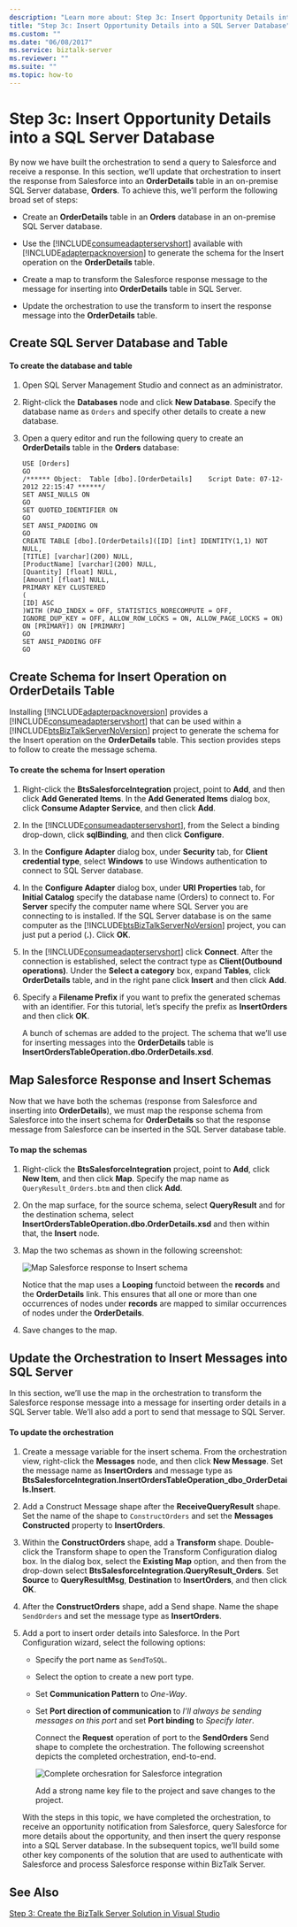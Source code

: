 ```yaml
---
description: "Learn more about: Step 3c: Insert Opportunity Details into a SQL Server Database"
title: "Step 3c: Insert Opportunity Details into a SQL Server Database"
ms.custom: ""
ms.date: "06/08/2017"
ms.service: biztalk-server
ms.reviewer: ""
ms.suite: ""
ms.topic: how-to
---
```

# Step 3c: Insert Opportunity Details into a SQL Server Database
By now we have built the orchestration to send a query to Salesforce and receive a response. In this section, we’ll update that orchestration to insert the response from Salesforce into an **OrderDetails** table in an on-premise SQL Server database, **Orders**. To achieve this, we’ll perform the following broad set of steps:  
  
- Create an **OrderDetails** table in an **Orders** database in an on-premise SQL Server database.  
  
- Use the [!INCLUDE[consumeadapterservshort](../includes/consumeadapterservshort-md.md)] available with [!INCLUDE[adapterpacknoversion](../includes/adapterpacknoversion-md.md)] to generate the schema for the Insert operation on the **OrderDetails** table.  
  
- Create a map to transform the Salesforce response message to the message for inserting into **OrderDetails** table in SQL Server.  
  
- Update the orchestration to use the transform to insert the response message into the **OrderDetails** table.  
  
## Create SQL Server Database and Table  
  
#### To create the database and table  
  
1.  Open SQL Server Management Studio and connect as an administrator.  
  
2.  Right-click the **Databases** node and click **New Database**. Specify the database name as `Orders` and specify other details to create a new database.  
  
3.  Open a query editor and run the following query to create an **OrderDetails** table in the **Orders** database:  
  
    ```  
    USE [Orders]  
    GO  
    /****** Object:  Table [dbo].[OrderDetails]    Script Date: 07-12-2012 22:15:47 ******/  
    SET ANSI_NULLS ON  
    GO  
    SET QUOTED_IDENTIFIER ON  
    GO  
    SET ANSI_PADDING ON  
    GO  
    CREATE TABLE [dbo].[OrderDetails]([ID] [int] IDENTITY(1,1) NOT NULL,  
    [TITLE] [varchar](200) NULL,  
    [ProductName] [varchar](200) NULL,  
    [Quantity] [float] NULL,  
    [Amount] [float] NULL,  
    PRIMARY KEY CLUSTERED   
    (  
    [ID] ASC  
    )WITH (PAD_INDEX = OFF, STATISTICS_NORECOMPUTE = OFF, IGNORE_DUP_KEY = OFF, ALLOW_ROW_LOCKS = ON, ALLOW_PAGE_LOCKS = ON) ON [PRIMARY]) ON [PRIMARY]  
    GO  
    SET ANSI_PADDING OFF  
    GO  
    ```  
  
## Create Schema for Insert Operation on OrderDetails Table  
 Installing [!INCLUDE[adapterpacknoversion](../includes/adapterpacknoversion-md.md)] provides a [!INCLUDE[consumeadapterservshort](../includes/consumeadapterservshort-md.md)] that can be used within a [!INCLUDE[btsBizTalkServerNoVersion](../includes/btsbiztalkservernoversion-md.md)] project to generate the schema for the Insert operation on the **OrderDetails** table. This section provides steps to follow to create the message schema.  
  
#### To create the schema for Insert operation  
  
1. Right-click the **BtsSalesforceIntegration** project, point to **Add**, and then click **Add Generated Items**. In the **Add Generated Items** dialog box, click **Consume Adapter Service**, and then click **Add**.  
  
2. In the [!INCLUDE[consumeadapterservshort](../includes/consumeadapterservshort-md.md)], from the Select a binding drop-down, click **sqlBinding**, and then click **Configure**.  
  
3. In the **Configure Adapter** dialog box, under **Security** tab, for **Client credential type**, select **Windows** to use Windows authentication to connect to SQL Server database.  
  
4. In the **Configure Adapter** dialog box, under **URI Properties** tab, for **Initial Catalog** specify the database name (Orders) to connect to. For **Server** specify the computer name where SQL Server you are connecting to is installed. If the SQL Server database is on the same computer as the [!INCLUDE[btsBizTalkServerNoVersion](../includes/btsbiztalkservernoversion-md.md)] project, you can just put a period (**.**). Click **OK**.  
  
5. In the [!INCLUDE[consumeadapterservshort](../includes/consumeadapterservshort-md.md)] click **Connect**. After the connection is established, select the contract type as **Client(Outbound operations)**. Under the **Select a category** box, expand **Tables**, click **OrderDetails** table, and in the right pane click **Insert** and then click **Add**.  
  
6. Specify a **Filename Prefix** if you want to prefix the generated schemas with an identifier. For this tutorial, let’s specify the prefix as **InsertOrders** and then click **OK**.  
  
    A bunch of schemas are added to the project. The schema that we’ll use for inserting messages into the **OrderDetails** table is **InsertOrdersTableOperation.dbo.OrderDetails.xsd**.  
  
## Map Salesforce Response and Insert Schemas  
 Now that we have both the schemas (response from Salesforce and inserting into **OrderDetails**), we must map the response schema from Salesforce into the insert schema for **OrderDetails** so that the response message from Salesforce can be inserted in the SQL Server database table.  
  
#### To map the schemas  
  
1.  Right-click the **BtsSalesforceIntegration** project, point to **Add**, click **New Item**, and then click **Map**. Specify the map name as `QueryResult_Orders.btm` and then click **Add**.  
  
2.  On the map surface, for the source schema, select **QueryResult** and for the destination schema, select **InsertOrdersTableOperation.dbo.OrderDetails.xsd** and then within that, the **Insert** node.  
  
3.  Map the two schemas as shown in the following screenshot:  
  
     ![Map Salesforce response to Insert schema](../core/media/bts-sf-map-response-insert.jpg "BTS_SF_Map_Response_Insert")  
  
     Notice that the map uses a **Looping** functoid between the **records** and the **OrderDetails** link. This ensures that all one or more than one occurrences of nodes under **records** are mapped to similar occurrences of nodes under the **OrderDetails**.  
  
4.  Save changes to the map.  
  
## Update the Orchestration to Insert Messages into SQL Server  
 In this section, we’ll use the map in the orchestration to transform the Salesforce response message into a message for inserting order details in a SQL Server table. We’ll also add a port to send that message to SQL Server.  
  
#### To update the orchestration  
  
1. Create a message variable for the insert schema. From the orchestration view, right-click the **Messages** node, and then click **New Message**. Set the message name as **InsertOrders** and message type as **BtsSalesforceIntegration.InsertOrdersTableOperation_dbo_OrderDetails.Insert**.  
  
2. Add a Construct Message shape after the **ReceiveQueryResult** shape. Set the name of the shape to `ConstructOrders` and set the **Messages Constructed** property to **InsertOrders**.  
  
3. Within the **ConstructOrders** shape, add a **Transform** shape. Double-click the Transform shape to open the Transform Configuration dialog box. In the dialog box, select the **Existing Map** option, and then from the drop-down select **BtsSalesforceIntegration.QueryResult_Orders**. Set **Source** to **QueryResultMsg**, **Destination** to **InsertOrders**, and then click **OK**.  
  
4. After the **ConstructOrders** shape, add a Send shape. Name the shape `SendOrders` and set the message type as **InsertOrders**.  
  
5. Add a port to insert order details into Salesforce. In the Port Configuration wizard, select the following options:  
  
   - Specify the port name as `SendToSQL`.  
  
   - Select the option to create a new port type.  
  
   - Set **Communication Pattern** to *One-Way*.  
  
   - Set **Port direction of communication** to *I’ll always be sending messages on this port* and set **Port binding** to *Specify later*.  
  
     Connect the **Request** operation of port to the **SendOrders** Send shape to complete the orchestration. The following screenshot depicts the completed orchestration, end-to-end.  
  
     ![Complete orchesration for Salesforce integration](../core/media/bts-sf-complete-orch.jpg "BTS_SF_Complete_Orch")  
  
     Add a strong name key file to the project and save changes to the project.  
  
   With the steps in this topic, we have completed the orchestration, to receive an opportunity notification from Salesforce, query Salesforce for more details about the opportunity, and then insert the query response into a SQL Server database. In the subsequent topics, we’ll build some other key components of the solution that are used to authenticate with Salesforce and process Salesforce response within BizTalk Server.  
  
## See Also  
 [Step 3: Create the BizTalk Server Solution in Visual Studio](../core/step-3-create-the-biztalk-server-solution-in-visual-studio.md)
